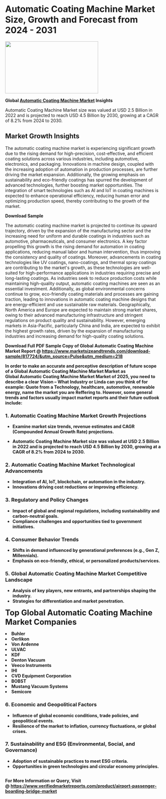 <H1>Automatic Coating Machine Market Size, Growth and Forecast from 2024 - 2031</H1><img class="aligncenter size-medium wp-image-584254" src="https://thirdeyenews.in/wp-content/uploads/2024/09/Global-Market-Research-300x168.jpeg" alt="" width="300" height="168" /><p><strong>Global&nbsp;<a href="https://www.marketsizeandtrends.com/download-sample/817724/&amp;utm_source=Pulse&amp;utm_medium=218">Automatic Coating Machine Market</a> Insights</strong></p><p>Automatic Coating Machine Market size was valued at USD 2.5 Billion in 2022 and is projected to reach USD 4.5 Billion by 2030, growing at a CAGR of 8.2% from 2024 to 2030.</p><p><h2>Market Growth Insights</h2> <p>The automatic coating machine market is experiencing significant growth due to the rising demand for high-precision, cost-effective, and efficient coating solutions across various industries, including automotive, electronics, and packaging. Innovations in machine design, coupled with the increasing adoption of automation in production processes, are further driving the market expansion. Additionally, the growing emphasis on sustainability and eco-friendly coatings has spurred the development of advanced technologies, further boosting market opportunities. The integration of smart technologies such as AI and IoT in coating machines is expected to enhance operational efficiency, reducing human error and optimizing production speed, thereby contributing to the growth of the market.</p> <p><strong>Download Sample</strong></p> <p>The automatic coating machine market is projected to continue its upward trajectory, driven by the expansion of the manufacturing sector and the increasing need for uniform and durable coatings in industries such as automotive, pharmaceuticals, and consumer electronics. A key factor propelling this growth is the rising demand for automation in coating applications, reducing manual labor and human intervention, thus improving the consistency and quality of coatings. Moreover, advancements in coating technologies like UV coatings, nano-coatings, and thermal spray coatings are contributing to the market's growth, as these technologies are well-suited for high-performance applications in industries requiring precise and long-lasting coatings. As industries seek to reduce production costs while maintaining high-quality output, automatic coating machines are seen as an essential investment. Additionally, as global environmental concerns continue to grow, eco-friendly coating materials and processes are gaining traction, leading to innovations in automatic coating machine designs that are energy-efficient and use sustainable raw materials. Geographically, North America and Europe are expected to maintain strong market shares, owing to their advanced manufacturing infrastructure and stringent regulations on product quality and sustainability. However, emerging markets in Asia-Pacific, particularly China and India, are expected to exhibit the highest growth rates, driven by the expansion of manufacturing industries and increasing demand for high-quality coating solutions. <p><strong></p><p><span class=""><strong>Download Full PDF Sample Copy of Global Automatic Coating Machine Market Report</strong> @ <a href="https://www.marketsizeandtrends.com/download-sample/817724/&amp;utm_source=Pulse&amp;utm_medium=218" target="_blank">https://www.marketsizeandtrends.com/download-sample/817724/&amp;utm_source=Pulse&amp;utm_medium=218</a></span></p><p>In order to make an accurate and perceptive description of future scope of a Global&nbsp;Automatic Coating Machine Market Market as Global&nbsp;Automatic Coating Machine Market Market of 2025, you need to describe a clear Vision &ndash; What Industry or Linda can you think of for example: Quote from a Technology, healthcare, automotive, renewable energy, name the market you are Reffering to. However, some general trends and factors usually impact market reports and their future outlook include:</p><h3>1.&nbsp;<strong>Automatic Coating Machine Market Growth Projections</strong></h3><ul><li>Examine market size trends, revenue estimates and CAGR (Compounded Annual Growth Rate) projections.</li><li><p>Automatic Coating Machine Market size was valued at USD 2.5 Billion in 2022 and is projected to reach USD 4.5 Billion by 2030, growing at a CAGR of 8.2% from 2024 to 2030.</p></li></ul><h3>2.&nbsp;<strong>Automatic Coating Machine Market Technological Advancements</strong></h3><ul><li>Integration of AI, IoT, blockchain, or automation in the industry.</li><li>Innovations driving cost reductions or improving efficiency.</li></ul><h3>3.&nbsp;<strong>Regulatory and Policy Changes</strong></h3><ul><li>Impact of global and regional regulations, including sustainability and carbon-neutral goals.</li><li>Compliance challenges and opportunities tied to government initiatives.</li></ul><h3>4.&nbsp;<strong>Consumer Behavior Trends</strong></h3><ul><li>Shifts in demand influenced by generational preferences (e.g., Gen Z, Millennials).</li><li>Emphasis on eco-friendly, ethical, or personalized products/services.</li></ul><h3>5.&nbsp;<strong>Global Automatic Coating Machine Market Competitive Landscape</strong></h3><ul><li>Analysis of key players, new entrants, and partnerships shaping the industry.</li><li>Strategies for differentiation and market penetration.</li></ul><p data-pm-slice="1 1 []"><span style="color: inherit; font-family: inherit; font-size: 25px;">Top Global Automatic Coating Machine Market Companies</span></p><div class="" data-test-id=""><p><li>Buhler</li><li> Oerlikon</li><li> Von Ardenne</li><li> ULVAC</li><li> KDF</li><li> Denton Vacuum</li><li> Veeco Instruments</li><li> IHI</li><li> CVD Equipment Corporation</li><li> BOBST</li><li> Mustang Vacuum Systems</li><li> Semicore</li></p></div><h3>6.&nbsp;<strong>Economic and Geopolitical Factors</strong></h3><ul><li>Influence of global economic conditions, trade policies, and geopolitical events.</li><li>Resilience of the market to inflation, currency fluctuations, or global crises.</li></ul><h3>7.&nbsp;<strong>Sustainability and ESG (Environmental, Social, and Governance)</strong></h3><ul><li>Adoption of sustainable practices to meet ESG criteria.</li><li>Opportunities in green technologies and circular economy principles.</li></ul><h2><strong style="font-size: 14px;">For More Information or Query, Visit @&nbsp;</strong><a style="background-color: #ffffff; font-size: 14px;" href="https://www.marketsizeandtrends.com/report/automatic-coating-machine-market/" target="_blank">https://www.verifiedmarketreports.com/product/airport-passenger-boarding-bridge-market</a></h2>
